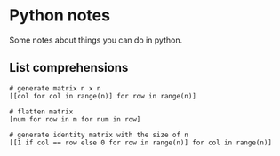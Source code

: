 # Python notes

Some notes about things you can do in python.

## List comprehensions

	# generate matrix n x n
	[[col for col in range(n)] for row in range(n)]
	
	# flatten matrix
	[num for row in m for num in row]
	
	# generate identity matrix with the size of n
	[[1 if col == row else 0 for row in range(n)] for col in range(n)]